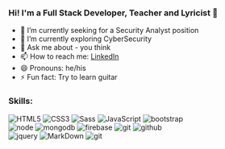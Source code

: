 ### Hi! I'm a Full Stack Developer, Teacher and Lyricist 👋

- 🔭 I’m currently seeking for a Security Analyst position
- 🌱 I’m currently exploring CyberSecurity
- 💬 Ask me about - you think
- 📫 How to reach me: [LinkedIn](https://www.linkedin.com/in/farhad-sayed-a81066211/)
- 😄 Pronouns: he/his
- ⚡ Fun fact: Try to learn guitar

### Skills:

![HTML5](https://img.shields.io/badge/html%205-grey?style=for-the-badge&logo=html5&logoColor=white&labelColor=ff9671)
![CSS3](https://img.shields.io/badge/css%203-grey?style=for-the-badge&logo=css3&logoColor=white&labelColor=ff9671)
![Sass](https://img.shields.io/badge/sass-grey?style=for-the-badge&logo=sass&logoColor=white&labelColor=ff9671)
![JavaScript](https://img.shields.io/badge/-JavaScript-grey?style=for-the-badge&logo=javascript&logoColor=white&labelColor=ff9671)
![bootstrap](https://img.shields.io/badge/-bootstrap-grey?style=for-the-badge&logo=bootstrap&logoColor=white&labelColor=ff9671)
<br>
![node](https://img.shields.io/badge/-node-grey?style=for-the-badge&logo=node.js&logoColor=white&labelColor=ff9671)
![mongodb](https://img.shields.io/badge/-mongodb-grey?style=for-the-badge&logo=mongodb&logoColor=white&labelColor=ff9671)
![firebase](https://img.shields.io/badge/-firebase-grey?style=for-the-badge&logo=firebase&logoColor=white&labelColor=ff9671)
![git](https://img.shields.io/badge/-git-grey?style=for-the-badge&logo=git&logoColor=white&labelColor=ff9671)
![github](https://img.shields.io/badge/-github-grey?style=for-the-badge&logo=github&logoColor=white&labelColor=ff9671)
<br>
![jquery](https://img.shields.io/badge/-jquery-grey?style=for-the-badge&logo=jquery&logoColor=white&labelColor=ff9671)
![MarkDown](https://img.shields.io/badge/-Markdown-grey?style=for-the-badge&logo=Markdown&logoColor=white&labelColor=ff9671)
![git](https://img.shields.io/badge/-git-grey?style=for-the-badge&logo=git&logoColor=white&labelColor=ff9671)
